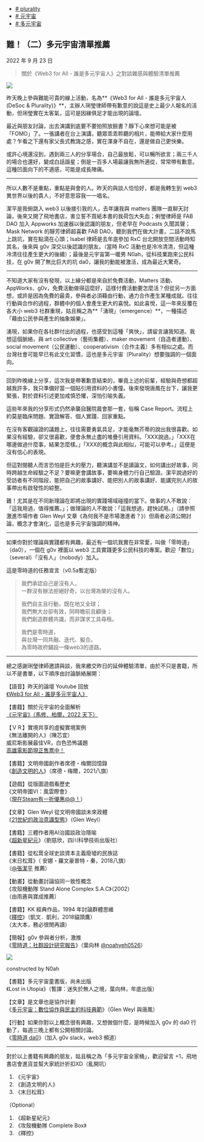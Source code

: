 +   [# plurality](https://matters.town/tags/134290-plurality)
+   [# 元宇宙](https://matters.town/tags/55046-%E5%85%83%E5%AE%87%E5%AE%99)
+   [# 多元宇宙](https://matters.town/tags/134289-%E5%A4%9A%E5%85%83%E5%AE%87%E5%AE%99)

## 難！（二）多元宇宙清單推薦

2022 年 9 月 23 日

>關於《Web3 for All - 誰是多元宇宙人》之對談雜感與體驗清單推薦

 ![](https://assets.matters.news/embed/7c9f5791-cb3e-48d3-887b-68bd68c8dc64.png)

昨天晚上參與難能可貴的線上活動，名為**《Web3 for All - 誰是多元宇宙人 (DeSoc & Plurality)》**，主辦人琍瑩律師帶有歉意的說這是史上最少人報名的活動，但琍瑩實在太客氣，這可是因緣俱足才能出現的論壇。

最近與朋友討論，出去演講到底要不要拍照放臉書？靜下心來想可能是被「FOMO」了。一張講者在台上演講，聽眾乖乖聆聽的相片，能帶給大家什麼用處？乍看之下還有家父長式教誨之感，實在渾身不自在，還是做自己更快樂。

或許心境還沒到，遇到兩三人的分享場合，自己最放鬆，可以暢所欲言；兩三千人的場合也還好，變成白話諧星；倒是一百多人場最讓我無所適從，常常帶有歉意。這種凹面向下的不適感，可能是成長陣痛。

* * *

所以人數不是重點，重點是與會的人。昨天的與談人恰恰好，都是我轉生到 web3 異世界以後的貴人，不好意思容我一一唱名。

潔平是我俯跳入 web3 以後接引我的人，去年讓我與 matters 團隊一直聊天討論，後來又開了飛地書店，害立誓不買紙本書的我荷包大失血；俐瑩律師是 FAB DAO 加入 Appworks 加速器以後認識的朋友，但老早在 Podcasts 久聞其聲；Mask Network 的靜芳律師超喜歡 FAB DAO，聽到我們在做大計畫，二話不說馬上跳坑，實在點滴在心頭；Isabel 律師是去年底參加 RxC 台北開放空間活動時知其名，後來與 g0v 深交以後認識的朋友。（當時 RxC 活動也是冷冷清清，但這種冷清往往產生更大的後續）；最後是元宇宙第一暖男 N0ah，從科技業跑來公民科技，在 g0v 開了無比巨大的坑 da0，讓我的動能被激活，成為最近大驚奇。

* * *

不知道大家有沒有發現，以上緣分都是來自於免費活動，Matters 活動、AppWorks、g0v，免費活動做得這麼好，這樣付費活動要怎麼活？但從另一方面想，或許是因為免費的最貴，參與者必須藉由行動，通力合作產生某種成就。往往行動與合作的過程，群體中的個人會產生更大的喜悅。如此喜悅，這一年來反覆在各大小 web3 社群重現，姑且稱之為**「湧現」（emergence）**，一種描述「藉由公民參與產生的抽象娛樂」。

湧現，如果你在各社群付出的過程，也感受到這種「爽快」，請留言讓我知道。我想這個脈絡，與 art collective（藝術集體）、maker movement（自造者運動）、social movement（公民運動）、cooperativism（合作主義）多有相似之處。而台灣社會可能早已有此文化習慣，這也是多元宇宙（Plurality）想要強調的一個面向。

* * *

回到昨晚線上分享，這次我是帶著歉意結束的，畢竟上述的前輩，經驗與奇想都超越我許多，我只準備好當一個貼引用資料的小書僮。後來發現唐鳳在台下，讓我更緊張，對於資料引述更加戒慎恐懼，深怕引喻失義。

這些年來我的分享形式仍然承襲自醫院晨會那一套，俗稱 Case Report。流程上約莫是臨床問題、實證解答、個人實踐、回家重點。

在沒有客觀論證的議題上，往往需要勇氣具足，才能毫無芥蒂的說出我很喜歡。如果沒有經驗，卻又很喜歡，便會永無止盡的堆疊引用資料。「XXX說過。」「XXX在哪邊做過什麼事，結果怎麼樣。」「XXX的概念與此相似，可能可以參考。」這便是沒有信心的表現。

但這對閱聽人而言恐怕是巨大的壓力，聽演講並不是讀論文，如何講出好故事，同時跨越生命經驗之不足？要嘛更會講故事，要嘛身體力行自己驗證。潔平說過好的受訪者有不同階段，能把自己的故事講好、能把別人的故事講好、能講完別人的故事帶出有啟發性的綜整。

難！尤其是在不同新理論在即將出現的實踐場域碰撞的當下。做事的人不敢說：「這我用過，值得推薦。」；做理論的人不敢說：「這我想過，趕快試用。」（請參照激進市場作者 Glen Weyl 文章《為何我不是市場激進者？》）但兩者必須公開討論，概念才會演化，這也是多元宇宙強調的精神。

* * *

如果你對於理論與實踐都有興趣，最近有一個坑我實在非常愛，叫做「零時道」（da0），一個在 g0v 裡面以 web3 工具實踐更多公民科技的專案。歡迎「數位」（several）「沒有人」（nobody）加入。

這是零時道的任務宣言（v0.5a暫定版）

> 我們承認自己是沒有人，  
> 一群沒有辦法拒絕好奇，以台灣為榮的沒有人。
> 
> 我們自主且行動，既在地又全球；  
> 我們無大台卻有效，同時瞻前且顧後；  
> 我們創造群體共識，而非謀求工具尋租。
> 
> 我們是零時道，  
> 與台灣一同共融、迭代、擬合。  
> 為零時政府鋪設一條web3的道路。

* * *

總之感謝琍瑩律師邀請與談，我來繳交昨日的延伸體驗清單，由於不只是書籍，所以不是書單，以下順序由討論脈絡展開：

【語音】昨天的論壇 Youtube 回放  
[《Web3 for All - 誰是多元宇宙人》](https://www.youtube.com/watch?v=EWxKBx2E0Vw&t=1274s)

【書籍】關於元宇宙的全面解析  
[《元宇宙》（馬修．柏爾，2022 天下）](https://www.books.com.tw/products/0010931426)

【ＶＲ】實境共享的虛擬實境案例  
《無法離開的人》（陳芯宜）  
威尼斯影展最佳VR，白色恐怖議題  
[高雄電影節現正售票中！](https://www.kff.tw/film/content/2249)

【書籍】文明帝國創作者席德・梅爾回憶錄  
《[創造文明的人](https://www.books.com.tw/products/0010903607)》（席德・梅爾，2021八旗）

【遊戲】從版圖遊戲看歷史  
《文明帝國VI：風雲際會》  
（[現在Steam有一折優惠@@！](https://store.steampowered.com/bundle/12218/Sid_Meiers_Civilization_VI__Platinum_Edition/)）

【文章】Glen Weyl 從文明帝國談未來政體  
《[21世紀的政治意識型態](https://www.radicalxchange.org/media/blog/political-ideologies-for-the-21st-century/?fbclid=IwAR3sh3t_bqua76o9fs7dL0DSUadq6mSFXDySe6HLNQjw0b9qGSrPN_GYe2Q)》（Glen Weyl）

【書籍】三體作者用AI治國談政治隱喻  
《[超新星紀元](https://www.books.com.tw/products/0010417765)》（劉慈欣，四川科學技術出版社）

【書籍】從松茸全球史談資本主義廢墟的民族誌  
《末日松茸》（ 安娜・羅文豪普特・秦，2018八旗）  
（﻿[@張潔平](https://matters.town/@az)﻿ 推薦）

【動畫】從動畫討論協同一致性概念  
《攻殼機動隊 Stand Alone Complex S.A.C》（2002）  
（由雨蒼與寶成推薦）

【書籍】KK 經典作品，1994 年討論群體思維  
《[釋控](https://www.books.com.tw/products/0010795110)》（凱文．凱利，2018貓頭鷹）  
（太大本，務必很閒再讀）

【簡報】g0v 參與者分析，激推  
《[零時道：社群設計研究報告](https://docs.google.com/presentation/d/1akvhEZgX4KJHUbS-ex0dP0AbOVjDfe0U1eUnQGDpVaE/edit#slide=id.p)》（葉向林 ﻿[@noahyeh0526](https://matters.town/@noahyeh0526)﻿）

 ![](https://assets.matters.news/embed/8beb1352-397b-4fb3-a720-0f2ffd4487b0.png)

constructed by N0ah

【書籍】多元宇宙童書版，尚未出版  
《Lost in Utopia》（暫譯：迷失於無人之境，葉向林，年底出版）

【文章】是文章也是協作計劃  
《[多元宇宙：數位協作與民主的科技典範](https://www.radicalxchange.org/media/blog/plurality-technology-for-collaborative-diversity-and-democracy/#%E8%8F%AF%E6%96%87)》（Glen Weyl 與唐鳳）

【行動】如果你對以上概念很有興趣，又想做個什麼，是時候加入 g0v 的 da0 行動了，每週三晚上都有公開相關討論。  
《[零時道 da0](https://g0v.hackmd.io/@jmqqBzEuTfyhzhylQiNAgw/rkmURiDaq/%2F%40jmqqBzEuTfyhzhylQiNAgw%2FHy48BY6sq)》（加入 g0v slack，web3 頻道）

* * *

對於以上書籍有興趣的朋友，姑且稱之為「多元宇宙全家桶」，歡迎留言 +1，飛地書店會進貨並幫大家統計折扣XD（亂開坑）

1.  《元宇宙》
2.  《創造文明的人》
3.  《末日松茸》

（Optional）

1.  《超新星紀元》
2.  《攻殼機動隊 Complete Box》
3.  《釋控》
